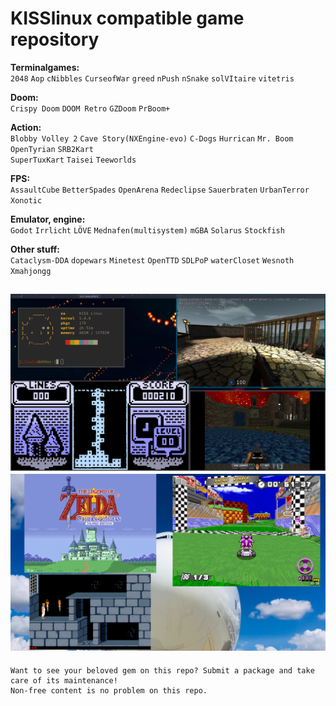 # KISSlinux compatible game repository

**Terminalgames:**  
`2048` `Aop` `cNibbles` `CurseofWar` `greed` `nPush` `nSnake` `solVItaire` `vitetris`  
  
**Doom:**  
`Crispy Doom` `DOOM Retro` `GZDoom` `PrBoom+`
  
**Action:**  
`Blobby Volley 2` `Cave Story(NXEngine-evo)` `C-Dogs` `Hurrican` `Mr. Boom` `OpenTyrian` `SRB2Kart`  
`SuperTuxKart` `Taisei` `Teeworlds`
  
**FPS:**  
`AssaultCube` `BetterSpades` `OpenArena` `Redeclipse` `Sauerbraten` `UrbanTerror` `Xonotic`
  
**Emulator, engine:**  
`Godot` `Irrlicht` `LÖVE` `Mednafen(multisystem)` `mGBA` `Solarus` `Stockfish`
  
**Other stuff:**  
`Cataclysm-DDA` `dopewars` `Minetest` `OpenTTD` `SDLPoP` `waterCloset` `Wesnoth` `Xmahjongg`

![screen](screenshots/busy.jpeg)
![screen](screenshots/busy2.png)
---
```
Want to see your beloved gem on this repo? Submit a package and take care of its maintenance!
Non-free content is no problem on this repo.
``` 
